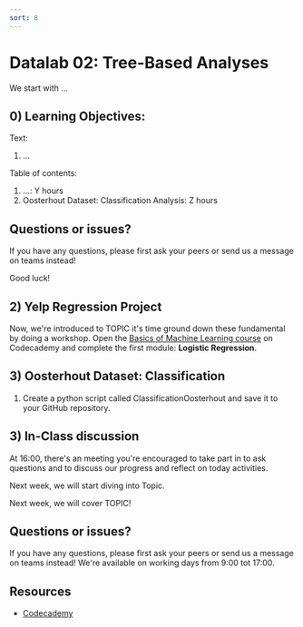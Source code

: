 ```yaml
---
sort: 8
---
```


# Datalab 02: Tree-Based Analyses

We start with ...

## 0) Learning Objectives:
Text:
1. ...

Table of contents:
1. ...: Y hours
2. Oosterhout Dataset: Classification Analysis: Z hours

## Questions or issues?
If you have any questions, please first ask your peers or send us a message on teams instead!

Good luck!



## 2) Yelp Regression Project
Now, we're introduced to TOPIC it's time ground down these fundamental by doing a workshop. Open the [Basics of Machine Learning course](https://www.codecademy.com/learn/machine-learning) on Codecademy and complete the first module: **Logistic Regression**.


## 3) Oosterhout Dataset: Classification
1. Create a python script called ClassificationOosterhout and save it to your GitHub repository.


## 3) In-Class discussion
At 16:00, there's an meeting you're encouraged to take part in to ask questions and to discuss our progress and reflect on today activities.

Next week, we will start diving into Topic.

Next week, we will cover TOPIC!

## Questions or issues?
If you have any questions, please first ask your peers or send us a message on teams instead! We're available on working days from 9:00 tot 17:00.

## Resources
- [Codecademy](https://www.codecademy.com/learn/machine-learning)
